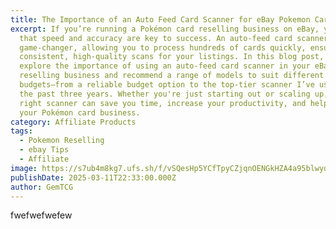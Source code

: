 ```yaml
---
title: The Importance of an Auto Feed Card Scanner for eBay Pokemon Card Reselling
excerpt: If you’re running a Pokémon card reselling business on eBay, you know
  that speed and accuracy are key to success. An auto-feed card scanner is a
  game-changer, allowing you to process hundreds of cards quickly, ensuring
  consistent, high-quality scans for your listings. In this blog post, I’ll
  explore the importance of using an auto-feed card scanner in your eBay
  reselling business and recommend a range of models to suit different
  budgets—from a reliable budget option to the top-tier scanner I’ve used for
  the past three years. Whether you're just starting out or scaling up, the
  right scanner can save you time, increase your productivity, and help you grow
  your Pokémon card business.
category: Affiliate Products
tags:
  - Pokemon Reselling
  - ebay Tips
  - Affiliate
image: https://s7ub4m8kg7.ufs.sh/f/vSQesHp5YCfTpyCZjqnOENGkHZA4a95blwydWseKxJfQgV63
publishDate: 2025-03-11T22:33:00.000Z
author: GemTCG
---
```

fwefwefwefew
